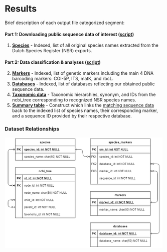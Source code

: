 # Results

Brief description of each output file categorized segment:

#### Part 1: Downloading public sequence data of interest ([script](/script/custom_databases.py))

1. [**Species**](species.csv) - Indexed, list of all original species names extracted from the Dutch Species Register (NSR) exports.

#### Part 2: Data classification & analyses ([script](/script/custom_databases.Rmd))

2. [**Markers**](markers.csv) - Indexed, list of genetic markers including the main 4 DNA barcoding markers: COI-5P, ITS, matK, and rbcL.
3. [**Databases**](databases.csv) - Indexed, list of databases reflecting our obtained public sequence data.
4. [**Taxonomic data**](taxdata.csv) - Taxonomic hierarchies, synonym, and IDs from the ncbi_tree corresponding to recognized NSR species names.
5. [**Summary table**](species_markers.csv) - Construct which links the [matching sequence data](/data/FASTA_files/match.fasta) back to the indexed list of species names, their corresponding marker, and a sequence ID provided by their respective database.

### Dataset Relationships
![ERD](https://github.com/naturalis/Custom-databases-DNA-sequences/blob/master/results/ERD.png?raw=true)